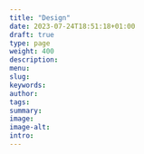 ```yaml
---
title: "Design"
date: 2023-07-24T18:51:18+01:00
draft: true
type: page
weight: 400
description: 
menu:
slug:
keywords:
author: 
tags: 
summary:
image:
image-alt:
intro:
---
```

